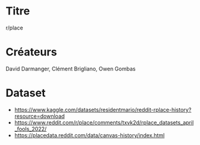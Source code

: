 # Titre
r/place

# Créateurs
David Darmanger, Clément Brigliano, Owen Gombas

# Dataset
- https://www.kaggle.com/datasets/residentmario/reddit-rplace-history?resource=download
- https://www.reddit.com/r/place/comments/txvk2d/rplace_datasets_april_fools_2022/
- https://placedata.reddit.com/data/canvas-history/index.html
